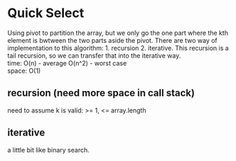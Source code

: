 # Quick Select
Using pivot to partition the array, but we only go the one part where the kth element is bwtween the two parts aside the pivot. There are two way of implementation to this algorithm: 1. recursion 2. iterative. This recursion is a tail recursion, so we can transfer that into the iterative way.<br>
time: O(n) - average  O(n^2) - worst case<br>
space: O(1)
## recursion (need more space in call stack)
need to assume k is valid: >= 1, <= array.length
## iterative
a little bit like binary search.
